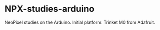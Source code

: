 # NPX-studies-arduino
NeoPixel studies on the Arduino.  Initial platform: Trinket M0 from Adafruit.
